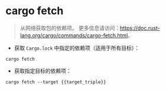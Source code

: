 # cargo fetch

> 从网络获取包的依赖项。
> 更多信息请访问：<https://doc.rust-lang.org/cargo/commands/cargo-fetch.html>。

- 获取 `Cargo.lock` 中指定的依赖项（适用于所有目标）：

`cargo fetch`

- 获取指定目标的依赖项：

`cargo fetch --target {{target_triple}}`